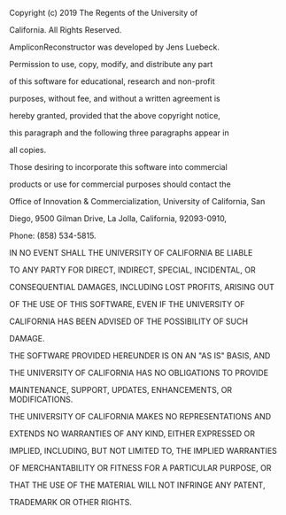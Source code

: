 Copyright  (c)  2019  The  Regents  of the  University of

California.  All  Rights  Reserved.

AmpliconReconstructor was developed by Jens Luebeck.

Permission  to use,  copy,  modify,  and  distribute  any part

of this  software for  educational,  research  and  non-profit

purposes,  without  fee,  and  without a written  agreement is

hereby  granted,  provided  that the  above  copyright notice,

this paragraph  and the following  three  paragraphs appear in

all copies.

 

Those  desiring to  incorporate this  software into commercial

products  or use for  commercial  purposes  should contact the

Office of Innovation & Commercialization,  University of California,   San

Diego,  9500 Gilman Drive,  La Jolla,  California, 92093-0910,

Phone: (858) 534-5815.

 

IN  NO  EVENT  SHALL THE  UNIVERSITY  OF CALIFORNIA  BE LIABLE

TO  ANY  PARTY FOR  DIRECT,  INDIRECT, SPECIAL, INCIDENTAL, OR

CONSEQUENTIAL  DAMAGES,  INCLUDING  LOST PROFITS, ARISING  OUT

OF  THE  USE  OF  THIS  SOFTWARE,  EVEN  IF THE UNIVERSITY  OF

CALIFORNIA  HAS  BEEN  ADVISED  OF  THE  POSSIBILITY  OF  SUCH

DAMAGE.

 

THE SOFTWARE  PROVIDED HEREUNDER IS ON AN  "AS IS" BASIS,  AND

THE  UNIVERSITY OF CALIFORNIA  HAS  NO OBLIGATIONS  TO PROVIDE

MAINTENANCE, SUPPORT, UPDATES, ENHANCEMENTS, OR MODIFICATIONS.

THE UNIVERSITY  OF CALIFORNIA  MAKES  NO  REPRESENTATIONS  AND

EXTENDS  NO  WARRANTIES  OF  ANY  KIND,  EITHER  EXPRESSED  OR

IMPLIED, INCLUDING, BUT NOT LIMITED TO, THE IMPLIED WARRANTIES

OF  MERCHANTABILITY  OR  FITNESS FOR A  PARTICULAR PURPOSE, OR

THAT  THE USE  OF THE MATERIAL  WILL NOT  INFRINGE ANY PATENT,

TRADEMARK OR OTHER RIGHTS.
